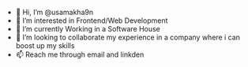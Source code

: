 - 👋 Hi, I’m @usamakha9n
- 👀 I’m interested in Frontend/Web Development
- 🌱 I’m currently Working in a Software House
- 💞️ I’m looking to collaborate my experience in a company where i can boost up my skills
- 📫 Reach me through email and linkden

<!---
usamakha9n/usamakha9n is a ✨ special ✨ repository because its `README.md` (this file) appears on your GitHub profile.
You can click the Preview link to take a look at your changes.
--->

